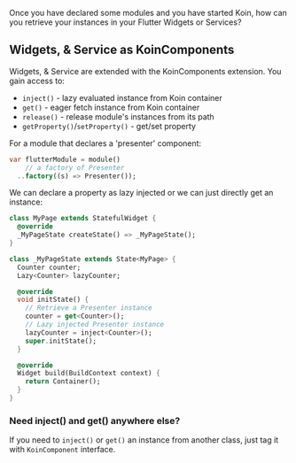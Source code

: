 
Once you have declared some modules and you have started Koin, how can you retrieve your instances in your
Flutter Widgets or Services?

## Widgets, & Service as KoinComponents

Widgets, & Service are extended with the KoinComponents extension. You gain access to:

* `inject()` - lazy evaluated instance from Koin container
* `get()` - eager fetch instance from Koin container
* `release()` - release module's instances from its path
* `getProperty()`/`setProperty()` - get/set property

For a module that declares a 'presenter' component:

```dart
var flutterModule = module()
    // a factory of Presenter
  ..factory((s) => Presenter());
```


We can declare a property as lazy injected
or we can just directly get an instance:

```dart
class MyPage extends StatefulWidget {
  @override
  _MyPageState createState() => _MyPageState();
}

class _MyPageState extends State<MyPage> {
  Counter counter;
  Lazy<Counter> lazyCounter;

  @override
  void initState() {
    // Retrieve a Presenter instance
    counter = get<Counter>();
    // Lazy injected Presenter instance
    lazyCounter = inject<Counter>();
    super.initState();
  }

  @override
  Widget build(BuildContext context) {
    return Container();
  }
}

```
### Need inject() and get() anywhere else?

If you need to `inject()` or `get()` an instance from another class, just tag it with `KoinComponent` interface.


